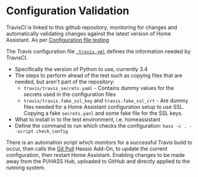 # Configuration Validation 

TravisCI is linked to this github repository, monitoring for changes and automatically validating changes against the latest version of Home Assistant. As per [Configuration file testing](https://home-assistant.io/docs/ecosystem/backup/backup_github/#step-7-configuration-file-testing)

The Travis configuration file [`.travis.yml`](../.travis.yml) defines the information needed by TravisCI. 
 * Specifically the version of Python to use, currently 3.4
 * The steps to perform ahead of the test such as copying files that are needed, but aren't part of the repository:
   * `travis/travis_secrets.yaml` - Contains dummy values for the secrets used in the configuration files
   * `travis/travis.fake_ssl_key` and `travis.fake_ssl_crt` - Are dummy files needed for a Home Assistant configuration setup to use SSL. Copying a fake `secrets.yanl` and some fake file for the SSL keys.
 * What to install in to the test environment, i.e. homeassistant
 * Define the command to run which checks the configuration: `hass -c . --script check_config`

 There is an automation script which monitors for a successful Travis build to occur, then calls the [Git Pull](https://www.home-assistant.io/addons/git_pull/) Hassio Add-On, to update the current configuration, then restart Home Assistant. Enabling changes to be made away from the Pi/HASS Hub, uploaded to GitHub and directly applied to the running system.
